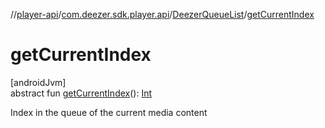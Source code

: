 //[player-api](../../../index.md)/[com.deezer.sdk.player.api](../index.md)/[DeezerQueueList](index.md)/[getCurrentIndex](get-current-index.md)

# getCurrentIndex

[androidJvm]\
abstract fun [getCurrentIndex](get-current-index.md)(): [Int](https://kotlinlang.org/api/latest/jvm/stdlib/kotlin/-int/index.html)

Index in the queue of the current media content
